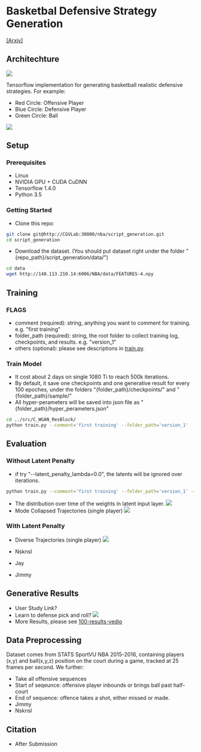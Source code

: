 # Basketbal Defensive Strategy Generation

[[Arxiv]]()

## Architechture
![](https://image.ibb.co/feAfsw/arch_new.png)

Tensorflow implementation for generating basketball realistic defensive strategies.
For example:

- Red Circle: Offensive Player
- Blue Circle: Defensive Player
- Green Circle: Ball

![](https://image.ibb.co/nC05sw/real_crop.gif)

## Setup

### Prerequisites

- Linux
- NVIDIA GPU + CUDA CuDNN
- Tensorflow 1.4.0
- Python 3.5

### Getting Started

- Clone this repo:

```bash
git clone git@http://CGVLab:30000/nba/script_generation.git
cd script_generation
```

- Download the dataset. (You should put dataset right under the folder "{repo_path}/script_generation/data/")

```bash
cd data
wget http://140.113.210.14:6006/NBA/data/FEATURES-4.npy
```

## Training

### FLAGS

- comment (required): string, anything you want to comment for training. e.g. "first training"
- folder_path (required): string, the root folder to collect training log, checkpoints, and results. e.g. "version_1"
- others (optional): please see descriptions in [train.py](http://CGVLab:30000/nba/script_generation/src/C_WGAN_ResBlock/train.py).

### Train Model

- It cost about 2 days on single 1080 Ti to reach 500k iterations.
- By default, it save one checkpoints and one generative result for every 100 epoches, under the folders "{folder_path}/checkpoints/" and "{folder_path}/sample/"
- All hyper-perameters will be saved into json file as "{folder_path}/hyper_perameters.json"

```bash
cd ../src/C_WGAN_ResBlock/
python train.py --comment='first training' --folder_path='version_1'
```

## Evaluation

### Without Latent Penalty

- if try "--latent_penalty_lambda=0.0", the latents will be ignored over iterations. 
```bash
python train.py --comment='first training' --folder_path='version_1' --latent_penalty_lambda=0.0
```
- The distribution over time of the weights in latent input layer.
![](https://image.ibb.co/fzbFSw/Screen_Shot_2017_12_01_at_10_21_05_AM.png)
- Mode Collapsed Trajectories (single player)
![](https://image.ibb.co/dNA9nw/Screen_Shot_2017_12_01_at_10_35_27_AM.png)

### With Latent Penalty

- Diverse Trajectories (single player)
![](https://image.ibb.co/gpYjLG/Screen_Shot_2017_12_01_at_10_35_52_AM.png)

- Nsknsl
- Jay
- Jimmy

## Generative Results

- User Study Link?
- Learn to defense pick and roll?
![](https://image.ibb.co/nC05sw/real_crop.gif)
- More Results, please see [100-results-vedio](link)

## Data Preprocessing
Dataset comes from STATS SportVU NBA 2015-2016, containing players (x,y) and ball(x,y,z) position on the court during a game, tracked at 25 frames per second. We further:
- Take all offensive sequences 
- Start of seqeunce: offensive player inbounds or brings ball past half-court
- End of sequence: offence takes a shot, either missed or made. 
- Jimmy
- Nsknsl

## Citation

- After Submission